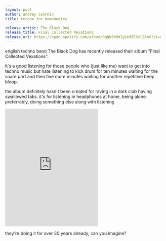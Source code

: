 ```yaml
---
layout: post
author: andrey ozornin
title: techno for homebodies

release_artist: The Black Dog
release_title: Final Collected Vexations
release_url: https://open.spotify.com/album/0gNN8hM4IyGe9ZE6sl2AnX?si=4P184qBbQgG-eWUmW7CQ9g
---
```


english techno band The Black Dog has recently released their album "Final Collected Vexations".

it's a good listening for those people who (just like me) want to get into techno music but hate listening to kick drum for ten minutes waiting for the snare part and then five more minutes waiting for another repetitive beep bloop.

the album definitely hasn't been created for raving in a dark club having swallowed tabs. it's for listening in headphones at home, being alone. preferrably, doing something else along with listening.

<iframe src="https://open.spotify.com/embed/album/0gNN8hM4IyGe9ZE6sl2AnX" width="300" height="380" frameborder="0" allowtransparency="true" allow="encrypted-media"></iframe>

they're doing it for over 30 years already, can you imagine?
